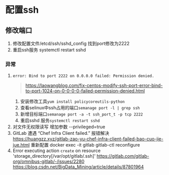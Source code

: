# 配置ssh
## 修改端口

1. 修改配置文件/etcd/ssh/sshd_config
    找到port修改为2222
2. 重启ssh服务
    systemctl restart sshd

### 异常
1. `error: Bind to port 2222 on 0.0.0.0 failed: Permission denied.`
    > https://laowangblog.com/fix-centos-modify-ssh-port-error-bind-to-port-1024-on-0-0-0-0-failed-permission-denied.html
    1. 安装修改工具`yum install policycoreutils-python`
    2. 查看selinux中ssh占用的端口`semanage port -l | grep ssh`
    3. 新增目标端口`semanage port -a -t ssh_port_t -p tcp 2222`
    4. 重启sshd 服务`systemctl restart sshd`
2. 对文件无权限读写
    增加参数 --privileged=true
3. GitLab 遭遇 “Chef Infra Client failed.” 报错解决
    https://huangzz.xyz/gitlab-zao-yu-chef-infra-client-failed-bao-cuo-jie-jue.html
    重新配置 docker exec -it gitlab gitlab-ctl reconfigure
4. Error executing action `create` on resource 'storage_directory[/var/opt/gitlab/.ssh]'
    https://gitlab.com/gitlab-org/omnibus-gitlab/-/issues/2280
    https://blog.csdn.net/BigData_Mining/article/details/87801964
    

